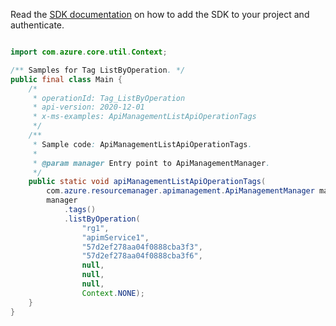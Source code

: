Read the [SDK documentation](https://github.com/Azure/azure-sdk-for-java/blob/azure-resourcemanager-apimanagement_1.0.0-beta.2/sdk/apimanagement/azure-resourcemanager-apimanagement/README.md) on how to add the SDK to your project and authenticate.

```java

import com.azure.core.util.Context;

/** Samples for Tag ListByOperation. */
public final class Main {
    /*
     * operationId: Tag_ListByOperation
     * api-version: 2020-12-01
     * x-ms-examples: ApiManagementListApiOperationTags
     */
    /**
     * Sample code: ApiManagementListApiOperationTags.
     *
     * @param manager Entry point to ApiManagementManager.
     */
    public static void apiManagementListApiOperationTags(
        com.azure.resourcemanager.apimanagement.ApiManagementManager manager) {
        manager
            .tags()
            .listByOperation(
                "rg1",
                "apimService1",
                "57d2ef278aa04f0888cba3f3",
                "57d2ef278aa04f0888cba3f6",
                null,
                null,
                null,
                Context.NONE);
    }
}
```
